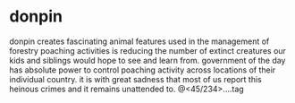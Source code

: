 # donpin
donpin creates fascinating animal features used in the management of forestry
poaching activities is reducing the number of extinct creatures our kids and siblings would hope to see and learn from.
government of the day has absolute power to control poaching activity across locations of their individual country.
it is with great sadness that most of us report this heinous crimes and it remains unattended to.
@<45/234>....tag<government>
